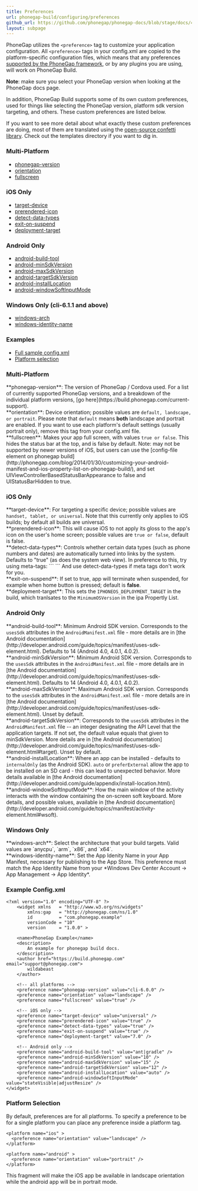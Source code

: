 ```yaml
---
title: Preferences
url: phonegap-build/configuring/preferences
github_url: https://github.com/phonegap/phonegap-docs/blob/stage/docs/4-phonegap-build/2-configuring/preferences.html.md
layout: subpage
---
```

PhoneGap utilizes the `<preference>` tag to customize your application configuration. All `<preference>` tags in your config.xml are copied to the platform-specific configuration files, which means that any preferences [supported by the PhoneGap framework](http://docs.phonegap.com/en/edge/config_ref_index.md.html#The%20config.xml%20File), or by any plugins you are using, will work on PhoneGap Build.

**Note**: make sure you select your PhoneGap version when looking at the PhoneGap docs page.

In addition, PhoneGap Build supports some of its own custom preferences, used for things like selecting the PhoneGap version, platform sdk version targeting, and others. These custom preferences are listed below.

If you want to see more detail about what exactly these custom preferences are doing, most of them are translated using the [open-source confetti library](http://github.com/phonegap-build/confetti). Check out the templates directory if you want to dig in.

### Multi-Platform
- [phonegap-version](#phonegap-version)
- [orientation](#orientation)
- [fullscreen](#fullscreen)

### iOS Only
- [target-device](#target-device)
- [prerendered-icon](#prerendered-icon)
- [detect-data-types](#detect-data-types)
- [exit-on-suspend](#exit-on-suspend)
- [deployment-target](#deployment-target)

### Android Only
- [android-build-tool](#android-build-tool)
- [android-minSdkVersion](#android-minSdkVersion)
- [android-maxSdkVersion](#android-maxSdkVersion)
- [android-targetSdkVersion](#android-targetSdkVersion)
- [android-installLocation](#android-installLocation)
- [android-windowSoftInputMode](#android-windowSoftInputMode)

### Windows Only (cli-6.1.1 and above)
- [windows-arch](#windows-arch)
- [windows-identity-name](#windows-identity-name)

### Examples
- [Full sample config.xml](#example)
- [Platform selection](#platform-selection)


### Multi-Platform
<div class='alert--warning' id="phonegap-version">**phonegap-version**: The version of PhoneGap / Cordova used. For a list of currently supported PhoneGap versions, and a breakdown of the individual platform versions, [go here](https://build.phonegap.com/current-support).
</div>

<div class='alert--warning' id="orientation">**orientation**: Device orientation; possible values are <code>default, landscape, or portrait</code>. Please note that <code>default</code> means <b>both</b> landscape and portrait are enabled. If you want to use each platform's default settings (usually portrait only), remove this tag from your config.xml file.</div>

<div class='alert--warning' id="fullscreen">**fullscreen**: Makes your app full screen, with values <code>true or false</code>. This hides the status bar at the top, and is false by default. Note: may not be supported by newer versions of iOS, but users can use
the [config-file element on phonegap build](http://phonegap.com/blog/2014/01/30/customizing-your-android-manifest-and-ios-property-list-on-phonegap-build/), and set UIViewControllerBasedStatusBarAppearance to false and UIStatusBarHidden to true.</div>

### iOS Only
<div class='alert--warning' id="target-device">**target-device**: For targeting a specific device; possible values are <code>handset, tablet, or universal</code>. Note that this currently only applies to iOS builds; by default all builds are universal.</div>

<div class='alert--warning' id="prerendered-icon">**prerendered-icon**: This will cause iOS to not apply its gloss to the app's icon on the user's home screen; possible values are <code>true or false</code>, default is false.</div>

<div class='alert--warning' id="detect-data-types">**detect-data-types**: Controls whether certain data types (such as phone numbers and dates) are automatically turned into links by the system. Defaults to "true" (as does the system web view). In preference to this, try using meta-tags:
    ```
    <meta name="format-detection" content="telephone=no">
    <meta name="format-detection" content="email=no">
    ```
And use detect-data-types if meta tags don't work for you.</div>

<div class='alert--warning' id="exit-on-suspend">**exit-on-suspend**: If set to true, app will terminate when suspended, for example when home button is pressed; default is <b>false</b>.</div>

<div class='alert--warning' id="deployment-target">**deployment-target**: This sets the <code>IPHONEOS_DEPLOYMENT_TARGET</code> in the build, which tranlsates to the <code>MinimumOSVersion</code> in the ipa Propertly List.</div>

### Android Only
<div class='alert--warning' id="android-build-tool">**android-build-tool**: Minimum Android SDK version. Corresponds to the <code>usesSdk</code> attributes in the <code>AndroidManifest.xml</code> file - more details are in [the Android documentation](http://developer.android.com/guide/topics/manifest/uses-sdk-element.html). Defaults to 14 (Android 4.0, 4.0.1, 4.0.2).</div>

<div class='alert--warning' id="android-minSdkVersion">**android-minSdkVersion**: Minimum Android SDK version. Corresponds to the <code>usesSdk</code> attributes in the <code>AndroidManifest.xml</code> file - more details are in [the Android documentation](http://developer.android.com/guide/topics/manifest/uses-sdk-element.html). Defaults to 14 (Android 4.0, 4.0.1, 4.0.2).</div>

<div class='alert--warning' id="android-maxSdkVersion">**android-maxSdkVersion**: Maximum Android SDK version. Corresponds to the <code>usesSdk</code> attributes in the <code>AndroidManifest.xml</code> file - more details are in [the Android documentation](http://developer.android.com/guide/topics/manifest/uses-sdk-element.html). Unset by default.</div>

<div class='alert--warning' id="android-targetSdkVersion">**android-targetSdkVersion**: 
Corresponds to the <code>usesSdk</code> attributes in the <code>AndroidManifest.xml</code> file -- an integer designating the API Level that the application targets. If not set, the default value equals that given to minSdkVersion. More details are in [the Android documentation](http://developer.android.com/guide/topics/manifest/uses-sdk-element.html#target). Unset by default.</div>

<div class='alert--warning' id="android-installLocation">**android-installLocation**: Where an app can be installed - defaults to <code>internalOnly</code> (as the Android SDK). <code>auto</code> or <code>preferExternal</code> allow the app to be installed on an SD card - this can lead to unexpected behavior. More details available in [the Android documentation](http://developer.android.com/guide/appendix/install-location.html).</div>

<div class='alert--warning' id="android-windowSoftInputMode">**android-windowSoftInputMode**: How the main window of the activity interacts with the window containing the on-screen soft keyboard. More details, and possible values, available in [the Android documentation](http://developer.android.com/guide/topics/manifest/activity-element.html#wsoft).</div>

### Windows Only
<div class='alert--warning' id="windows-arch">**windows-arch**: Select the architecture that your build targets. Valid values are `anycpu`, `arm`, `x86`, and `x64`.</div>

<div class='alert--warning' id="windows-identity-name">**windows-identity-name**: Set the App Idenity Name in your App Manifest, necessary for publishing to the App Store. This preference must match the App Identity Name from your *Windows Dev Center Account -> App Management -> App Identity*.</div>


<a id="example"></a>
### Example Config.xml

    <?xml version="1.0" encoding="UTF-8" ?>
        <widget xmlns   = "http://www.w3.org/ns/widgets"
            xmlns:gap   = "http://phonegap.com/ns/1.0"
            id          = "com.phonegap.example"
            versionCode = "10" 
            version     = "1.0.0" >
        
        <name>PhoneGap Example</name>
        <description>
            An example for phonegap build docs. 
        </description>
        <author href="https://build.phonegap.com" email="support@phonegap.com">
            wildabeast
        </author>

        <!-- all platforms -->
        <preference name="phonegap-version" value="cli-6.0.0" />
        <preference name="orientation" value="landscape" />
        <preference name="fullscreen" value="true" />

        <!-- iOS only -->
        <preference name="target-device" value="universal" />
        <preference name="prerendered-icon" value="true" />
        <preference name="detect-data-types" value="true" />
        <preference name="exit-on-suspend" value="true" />
        <preference name="deployment-target" value="7.0" />

        <!-- Android only -->
        <preference name="android-build-tool" value="ant|gradle" />
        <preference name="android-minSdkVersion" value="10" />
        <preference name="android-maxSdkVersion" value="15" />
        <preference name="android-targetSdkVersion" value="12" />
        <preference name="android-installLocation" value="auto" />
        <preference name="android-windowSoftInputMode" value="stateVisible|adjustResize" />
    </widget>

### Platform Selection

By default, preferences are for all platforms. To specify a preference to be for a single platform you can place any preference inside a platform tag.

    <platform name="ios" >
      <preference name="orientation" value="landscape" />
    </platform>

    <platform name="android" >
      <preference name="orientation" value="portrait" />
    </platform>

This fragment will make the iOS app be available in landscape orientation while the android app will be in portrait mode.
